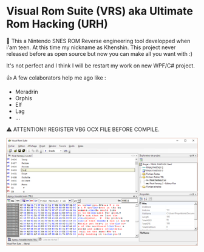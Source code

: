 # Visual Rom Suite (VRS) aka Ultimate Rom Hacking (URH)

🎯 This a Nintendo SNES ROM Reverse engineering tool developped when i'am teen. At this time my nickname as Khenshin. This project never released before as open source but now you can make all you want with :) 

It's not perfect and I think I will be restart my work on new WPF/C# project.

👍 A few colaborators help me ago like :
- Meradrin
- Orphis
- Elf
- Lag
- ...

⚠ ATTENTION!!  REGISTER VB6 OCX FILE BEFORE COMPILE. 

![example](VRSSample.png?raw=true)

